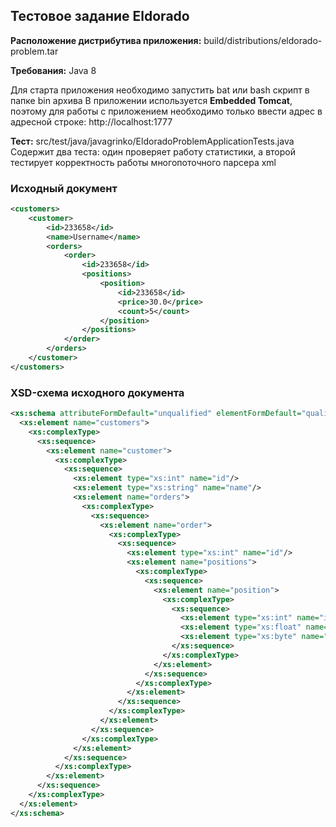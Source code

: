 ## Тестовое задание Eldorado

**Расположение дистрибутива приложения:** build/distributions/eldorado-problem.tar

**Требования:** Java 8

Для старта приложения необходимо запустить bat или bash скрипт в папке bin архива
В приложении используется **Embedded Tomcat**, поэтому для работы с приложением необходимо только ввести адрес в адресной строке:
http://localhost:1777

**Тест:** src/test/java/javagrinko/EldoradoProblemApplicationTests.java
Содержит два теста: один проверяет работу статистики, а второй тестирует корректность работы многопоточного парсера xml

### Исходный документ
```xml
<customers>
	<customer>
		<id>233658</id>
		<name>Username</name>
		<orders>
			<order>
				<id>233658</id>
				<positions>
					<position>
						<id>233658</id>
						<price>30.0</price>
						<count>5</count>
					</position>
				</positions>
			</order>
		</orders>
	</customer>
</customers>
```
### XSD-схема исходного документа
```xml
<xs:schema attributeFormDefault="unqualified" elementFormDefault="qualified" xmlns:xs="http://www.w3.org/2001/XMLSchema">
  <xs:element name="customers">
    <xs:complexType>
      <xs:sequence>
        <xs:element name="customer">
          <xs:complexType>
            <xs:sequence>
              <xs:element type="xs:int" name="id"/>
              <xs:element type="xs:string" name="name"/>
              <xs:element name="orders">
                <xs:complexType>
                  <xs:sequence>
                    <xs:element name="order">
                      <xs:complexType>
                        <xs:sequence>
                          <xs:element type="xs:int" name="id"/>
                          <xs:element name="positions">
                            <xs:complexType>
                              <xs:sequence>
                                <xs:element name="position">
                                  <xs:complexType>
                                    <xs:sequence>
                                      <xs:element type="xs:int" name="id"/>
                                      <xs:element type="xs:float" name="price"/>
                                      <xs:element type="xs:byte" name="count"/>
                                    </xs:sequence>
                                  </xs:complexType>
                                </xs:element>
                              </xs:sequence>
                            </xs:complexType>
                          </xs:element>
                        </xs:sequence>
                      </xs:complexType>
                    </xs:element>
                  </xs:sequence>
                </xs:complexType>
              </xs:element>
            </xs:sequence>
          </xs:complexType>
        </xs:element>
      </xs:sequence>
    </xs:complexType>
  </xs:element>
</xs:schema>
```

